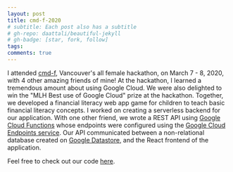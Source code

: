 ```yaml
---
layout: post
title: cmd-f-2020
# subtitle: Each post also has a subtitle
# gh-repo: daattali/beautiful-jekyll
# gh-badge: [star, fork, follow]
tags:
comments: true
---
```


I attended [cmd-f](https://cmd-f.nwplus.io/), Vancouver's all female hackathon, on March 7 - 8, 2020, with 4 other amazing friends of mine!
At the hackathon, I learned a tremendous amount about using Google Cloud. We were also delighted to win the "MLH Best use of Google Cloud" prize at the hackathon. Together, we developed a financial literacy web app game for children to teach basic financial literacy concepts.
I worked on creating a serverless backend for our application. With one other friend, we wrote a REST API using [Google Cloud Functions](https://cloud.google.com/functions/docs) whose endpoints were configured using the [Google Cloud Endpoints service](https://cloud.google.com/endpoints/docs/openapi/get-started-cloud-functions#endpoints_configure). Our API communicated between a non-relational database created on [Google Datastore](https://cloud.google.com/datastore/docs), and the React frontend of the application.

Feel free to check out our code [here](https://github.com/gokcedilek/cmdf-2020).

